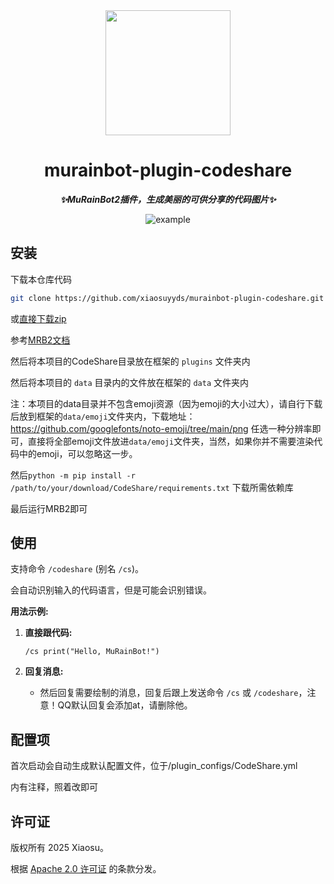 <div align="center">

<a href="https://github.com/MuRainBot/MuRainBot2" style="text-decoration:none" >
    <img src="https://mrb2.xiaosu.icu/icon.webp" width="200px" height="200px">
</a>

# murainbot-plugin-codeshare

***✨MuRainBot2插件，生成美丽的可供分享的代码图片✨***

![example](https://cdn.jsdelivr.net/gh/xiaosuyyds/murainbot-plugin-codeshare/@master/example.png)

</div>


## 安装

下载本仓库代码

```bash
git clone https://github.com/xiaosuyyds/murainbot-plugin-codeshare.git
```

或[直接下载zip](https://github.com/xiaosuyyds/murainbot-plugin-codeshare/archive/refs/heads/master.zip)

参考[MRB2文档](https://mrb2.xiaosu.icu/start/getting-started)

然后将本项目的CodeShare目录放在框架的 `plugins` 文件夹内

然后将本项目的 `data` 目录内的文件放在框架的 `data` 文件夹内

注：本项目的data目录并不包含emoji资源（因为emoji的大小过大），请自行下载后放到框架的`data/emoji`文件夹内，下载地址：https://github.com/googlefonts/noto-emoji/tree/main/png
任选一种分辨率即可，直接将全部emoji文件放进`data/emoji`文件夹，当然，如果你并不需要渲染代码中的emoji，可以忽略这一步。

然后`python -m pip install -r /path/to/your/download/CodeShare/requirements.txt`
下载所需依赖库

最后运行MRB2即可

## 使用

支持命令 `/codeshare` (别名 `/cs`)。

会自动识别输入的代码语言，但是可能会识别错误。

**用法示例:**

1.  **直接跟代码:**
    ```
    /cs print("Hello, MuRainBot!")
    ```

2.  **回复消息:**
    *   然后回复需要绘制的消息，回复后跟上发送命令 `/cs` 或 `/codeshare`，注意！QQ默认回复会添加at，请删除他。

## 配置项

首次启动会自动生成默认配置文件，位于/plugin_configs/CodeShare.yml

内有注释，照着改即可

## 许可证
版权所有 2025 Xiaosu。

根据 [Apache 2.0 许可证](https://github.com/xiaosuyyds/murainbot-plugin-codeshare/blob/master/LICENSE) 的条款分发。
